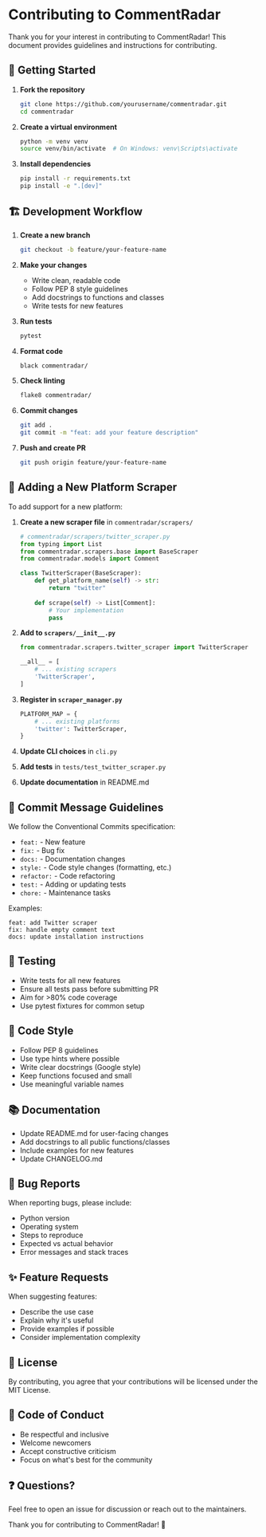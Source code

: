 # Contributing to CommentRadar

Thank you for your interest in contributing to CommentRadar! This document provides guidelines and instructions for contributing.

## 🚀 Getting Started

1. **Fork the repository**
   ```bash
   git clone https://github.com/yourusername/commentradar.git
   cd commentradar
   ```

2. **Create a virtual environment**
   ```bash
   python -m venv venv
   source venv/bin/activate  # On Windows: venv\Scripts\activate
   ```

3. **Install dependencies**
   ```bash
   pip install -r requirements.txt
   pip install -e ".[dev]"
   ```

## 🏗️ Development Workflow

1. **Create a new branch**
   ```bash
   git checkout -b feature/your-feature-name
   ```

2. **Make your changes**
   - Write clean, readable code
   - Follow PEP 8 style guidelines
   - Add docstrings to functions and classes
   - Write tests for new features

3. **Run tests**
   ```bash
   pytest
   ```

4. **Format code**
   ```bash
   black commentradar/
   ```

5. **Check linting**
   ```bash
   flake8 commentradar/
   ```

6. **Commit changes**
   ```bash
   git add .
   git commit -m "feat: add your feature description"
   ```

7. **Push and create PR**
   ```bash
   git push origin feature/your-feature-name
   ```

## 🔌 Adding a New Platform Scraper

To add support for a new platform:

1. **Create a new scraper file** in `commentradar/scrapers/`

   ```python
   # commentradar/scrapers/twitter_scraper.py
   from typing import List
   from commentradar.scrapers.base import BaseScraper
   from commentradar.models import Comment
   
   class TwitterScraper(BaseScraper):
       def get_platform_name(self) -> str:
           return "twitter"
       
       def scrape(self) -> List[Comment]:
           # Your implementation
           pass
   ```

2. **Add to `scrapers/__init__.py`**

   ```python
   from commentradar.scrapers.twitter_scraper import TwitterScraper
   
   __all__ = [
       # ... existing scrapers
       'TwitterScraper',
   ]
   ```

3. **Register in `scraper_manager.py`**

   ```python
   PLATFORM_MAP = {
       # ... existing platforms
       'twitter': TwitterScraper,
   }
   ```

4. **Update CLI choices** in `cli.py`

5. **Add tests** in `tests/test_twitter_scraper.py`

6. **Update documentation** in README.md

## 📝 Commit Message Guidelines

We follow the Conventional Commits specification:

- `feat:` - New feature
- `fix:` - Bug fix
- `docs:` - Documentation changes
- `style:` - Code style changes (formatting, etc.)
- `refactor:` - Code refactoring
- `test:` - Adding or updating tests
- `chore:` - Maintenance tasks

Examples:
```
feat: add Twitter scraper
fix: handle empty comment text
docs: update installation instructions
```

## 🧪 Testing

- Write tests for all new features
- Ensure all tests pass before submitting PR
- Aim for >80% code coverage
- Use pytest fixtures for common setup

## 🎨 Code Style

- Follow PEP 8 guidelines
- Use type hints where possible
- Write clear docstrings (Google style)
- Keep functions focused and small
- Use meaningful variable names

## 📚 Documentation

- Update README.md for user-facing changes
- Add docstrings to all public functions/classes
- Include examples for new features
- Update CHANGELOG.md

## 🐛 Bug Reports

When reporting bugs, please include:

- Python version
- Operating system
- Steps to reproduce
- Expected vs actual behavior
- Error messages and stack traces

## ✨ Feature Requests

When suggesting features:

- Describe the use case
- Explain why it's useful
- Provide examples if possible
- Consider implementation complexity

## 📄 License

By contributing, you agree that your contributions will be licensed under the MIT License.

## 🤝 Code of Conduct

- Be respectful and inclusive
- Welcome newcomers
- Accept constructive criticism
- Focus on what's best for the community

## ❓ Questions?

Feel free to open an issue for discussion or reach out to the maintainers.

Thank you for contributing to CommentRadar! 🎉

